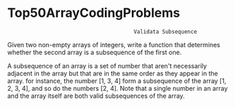 # Top50ArrayCodingProblems

                                            Validata Subsequence
Given two non-empty arrays of integers, write a function that determines whether the second array is a subsequence of the first one. 

A subsequence of an array is a set of number that aren't necessarily adjacent in the array but that are in the same order as they appear in the array. for instance, the number [1, 3, 4] form a subsequence of the array [1, 2, 3, 4], and so do the numbers [2, 4]. Note that a single number in an array and the array itself are both valid subsequences of the array.
